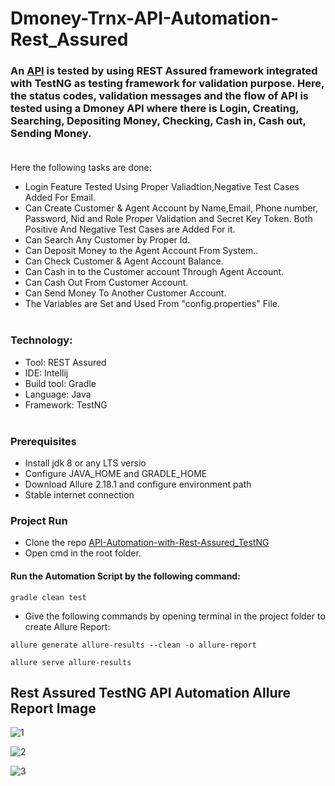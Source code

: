 # Dmoney-Trnx-API-Automation-Rest_Assured

### An [API](https://api.postman.com/collections/1844288-143eb923-423f-4c91-a198-fe6e56d20e35?access_key=PMAT-01GJ3CC22Q0066PJWP3T0XHQ8G) is tested by using REST Assured framework integrated with TestNG as testing framework for validation purpose. Here, the status codes, validation messages and the flow of API is tested using a Dmoney API where there is Login, Creating, Searching, Depositing Money, Checking, Cash in, Cash out, Sending Money.<br><br>

Here the following tasks are done:
- Login Feature Tested Using Proper Valiadtion,Negative Test Cases Added For Email.
- Can Create Customer & Agent Account by Name,Email, Phone number, Password, Nid and Role Proper Validation and Secret Key Token. Both Positive And Negative Test Cases are Added For it.
- Can Search Any Customer by Proper Id.
- Can Deposit Money to the Agent Account From System..
- Can Check Customer & Agent Account Balance.
- Can Cash in to the Customer account Through Agent Account.
- Can Cash Out From Customer Account.
- Can Send Money To Another Customer Account.
- The Variables are Set and Used From "config.properties" File.<br><br>

### Technology: </br>
- Tool: REST Assured
- IDE: Intellij
- Build tool: Gradle
- Language: Java
- Framework: TestNG<br><br>

### Prerequisites</br>
- Install jdk 8 or any LTS versio
- Configure JAVA_HOME and GRADLE_HOME
- Download Allure 2.18.1 and configure environment path
- Stable internet connection

### Project Run
- Clone the repo [API-Automation-with-Rest-Assured_TestNG](https://github.com/ahnafahmad/Dmoney-Trnx-API-Automation-Rest_Assured.git)
- Open cmd in the root folder.
#### Run the Automation Script by the following command:
 ```
 gradle clean test 
 ```
 
 - Give the following commands by opening terminal in the project folder to create Allure Report:
```
allure generate allure-results --clean -o allure-report
 ```
 ```
 allure serve allure-results
```


## Rest Assured TestNG API Automation Allure Report Image


![1](https://user-images.githubusercontent.com/58990500/204823153-6c01bcb5-f097-4f6e-9cf2-02a494bcbec0.PNG)



![2](https://user-images.githubusercontent.com/58990500/204823205-8113d907-fbc4-4bc3-9aeb-9900349729ef.PNG)



![3](https://user-images.githubusercontent.com/58990500/204823251-7d14f744-b2ce-4056-a660-c2c8bf03bbcd.PNG)

